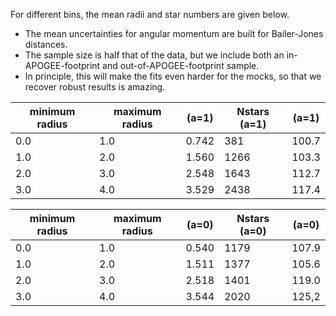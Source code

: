

For different bins, the mean radii and star numbers are given below.
 - The mean uncertainties for angular momentum are built for Bailer-Jones distances.
 - The sample size is half that of the data, but we include both an in-APOGEE-footprint and out-of-APOGEE-footprint sample.
 - In principle, this will make the fits even harder for the mocks, so that we recover robust results is amazing.


| minimum radius | maximum radius | <r> (a=1) | Nstars (a=1) | <Lz uncertainty> (a=1) |
| -------------- | -------------- | --------- | ------------ | ---------------------- |
| 0.0            | 1.0            | 0.742     |  381         |  100.7                 |
| 1.0            | 2.0            | 1.560     | 1266         |  103.3                 |
| 2.0            | 3.0            | 2.548     | 1643         |  112.7                 |
| 3.0            | 4.0            | 3.529     | 2438         |  117.4                 |


| minimum radius | maximum radius | <r> (a=0) | Nstars (a=0) | <Lz uncertainty> (a=0) |
| -------------- | -------------- | --------- | ------------ | ---------------------- |
| 0.0            | 1.0            | 0.540     | 1179         |  107.9                 |
| 1.0            | 2.0            | 1.511     | 1377         |  105.6                 |
| 2.0            | 3.0            | 2.518     | 1401         |  119.0                 |
| 3.0            | 4.0            | 3.544     | 2020         |  125,2                 |
